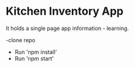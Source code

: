 # Kitchen Inventory App

It holds a single page app information - learning.


-clone repo
- Run 'npm install'
- Run 'npm start'
